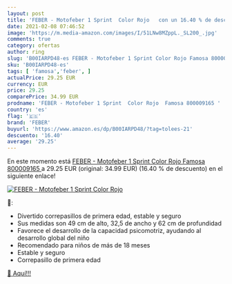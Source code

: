 ```yaml
---
layout: post
title: 'FEBER - Motofeber 1 Sprint  Color Rojo   con un 16.40 % de descuento'
date: 2021-02-08 07:46:52
image: 'https://m.media-amazon.com/images/I/51LNw8MZppL._SL200_.jpg'
comments: true
category: ofertas
author: ring
slug: 'B00IARPD48-es FEBER - Motofeber 1 Sprint Color Rojo Famosa 800009165'
sku: 'B00IARPD48-es'
tags: [ 'famosa','feber', ]
actualPrice: 29.25 EUR
currency: EUR
price: 29.25
comparePrice: 34.99 EUR
prodname: 'FEBER - Motofeber 1 Sprint  Color Rojo  Famosa 800009165 '
country: 'es'
flag: '🇪🇸'
brand: 'FEBER'
buyurl: 'https://www.amazon.es/dp/B00IARPD48/?tag=tolees-21'
descuento: '16.40'
average: '29.25'
---
```


En este momento está [FEBER - Motofeber 1 Sprint  Color Rojo  Famosa 800009165 ](https://www.amazon.es/dp/B00IARPD48/?tag=tolees-21) a 29.25 EUR (original: 34.99 EUR) (16.40 %  de descuento) en el siguiente enlace!

[![FEBER - Motofeber 1 Sprint  Color Rojo  ](https://m.media-amazon.com/images/I/51LNw8MZppL._SL200_.jpg)](https://www.amazon.es/dp/B00IARPD48/?tag=tolees-21)

🔎:

- Divertido correpasillos de primera edad, estable y seguro
- Sus medidas son 49 cm de alto, 32,5 de ancho y 62 cm de profundidad
- Favorece el desarrollo de la capacidad psicomotriz, ayudando al desarrollo global del niño
- Recomendado para niños de más de 18 meses
- Estable y seguro
- Correpasillo de primera edad

[🛒 Aquí!!!](https://www.amazon.es/dp/B00IARPD48/?tag=tolees-21)
